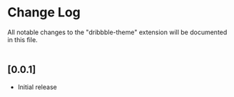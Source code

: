 # Change Log

All notable changes to the "dribbble-theme" extension will be documented in this file.
<br />
<br />

## [0.0.1]

- Initial release
